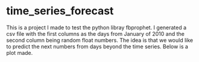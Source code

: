# time_series_forecast

This is a project I made to test the python libray fbprophet. I generated a csv file with the first columns as the days from January of 2010 and the second column being random float numbers. The idea is that we would like to predict the next numbers from days beyond the time series. Below is a plot made.  

